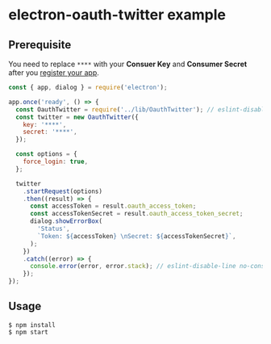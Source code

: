 # electron-oauth-twitter example

## Prerequisite

You need to replace `****` with your **Consuer Key** and **Consumer Secret**
after you [register your app](<(https://apps.twitter.com/)>).

```javascript
const { app, dialog } = require('electron');

app.once('ready', () => {
  const OauthTwitter = require('../lib/OauthTwitter'); // eslint-disable-line global-require
  const twitter = new OauthTwitter({
    key: '****',
    secret: '****',
  });

  const options = {
    force_login: true,
  };

  twitter
    .startRequest(options)
    .then((result) => {
      const accessToken = result.oauth_access_token;
      const accessTokenSecret = result.oauth_access_token_secret;
      dialog.showErrorBox(
        'Status',
        `Token: ${accessToken} \nSecret: ${accessTokenSecret}`,
      );
    })
    .catch((error) => {
      console.error(error, error.stack); // eslint-disable-line no-console
    });
});
```

## Usage

```
$ npm install
$ npm start
```
